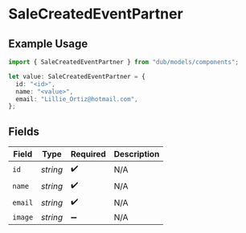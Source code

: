 # SaleCreatedEventPartner

## Example Usage

```typescript
import { SaleCreatedEventPartner } from "dub/models/components";

let value: SaleCreatedEventPartner = {
  id: "<id>",
  name: "<value>",
  email: "Lillie_Ortiz@hotmail.com",
};
```

## Fields

| Field              | Type               | Required           | Description        |
| ------------------ | ------------------ | ------------------ | ------------------ |
| `id`               | *string*           | :heavy_check_mark: | N/A                |
| `name`             | *string*           | :heavy_check_mark: | N/A                |
| `email`            | *string*           | :heavy_check_mark: | N/A                |
| `image`            | *string*           | :heavy_minus_sign: | N/A                |